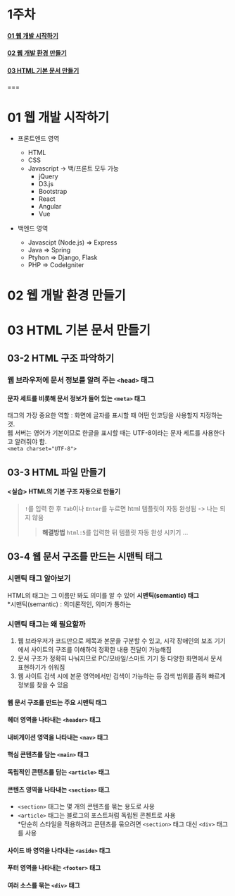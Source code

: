 # 1주차
#### [01 웹 개발 시작하기](https://github.com/Paul2021-R/web_study_full_stack/blob/sumsong/sumsong/week_1.md#01-%EC%9B%B9-%EA%B0%9C%EB%B0%9C-%EC%8B%9C%EC%9E%91%ED%95%98%EA%B8%B0-1)
#### [02 웹 개발 환경 만들기](https://github.com/Paul2021-R/web_study_full_stack/blob/sumsong/sumsong/week_1.md#02-%EC%9B%B9-%EA%B0%9C%EB%B0%9C-%ED%99%98%EA%B2%BD-%EB%A7%8C%EB%93%A4%EA%B8%B0-1)
#### [03 HTML 기본 문서 만들기](https://github.com/Paul2021-R/web_study_full_stack/blob/sumsong/sumsong/week_1.md#03-html-%EA%B8%B0%EB%B3%B8-%EB%AC%B8%EC%84%9C-%EB%A7%8C%EB%93%A4%EA%B8%B0-1)
   
   
===
   
   
# 01 웹 개발 시작하기
- 프론트엔드 영역
	- HTML
	- CSS
	- Javascript -> 백/프론트 모두 가능
		- jQuery
		- D3.js
		- Bootstrap
		- React
		- Angular
		- Vue
   
- 백엔드 영역
	- Javascipt (Node.js) => Express
	- Java => Spring
	- Ptyhon => Django, Flask
	- PHP => CodeIgniter
   
   
# 02 웹 개발 환경 만들기   
   
   
# 03 HTML 기본 문서 만들기
## 03-2 HTML 구조 파악하기
### 웹 브라우저에 문서 정보를 알려 주는 `<head>` 태그
#### 문자 세트를 비롯해 문서 정보가 들어 있는 `<meta>` 태그
<meta> 태그의 가장 중요한 역할 : 화면에 글자를 표시할 때 어떤 인코딩을 사용할지 지정하는 것.   
웹 서버는 영어가 기본이므로 한글을 표시할 때는 UTF-8이라는 문자 세트를 사용한다고 알려줘야 함.   
`<meta charset="UTF-8">`   
   
## 03-3 HTML 파일 만들기
#### <실습> HTML의 기본 구조 자동으로 만들기
> `!`를 입력 한 후 `Tab`이나 `Enter`를 누르면 html 템플릿이 자동 완성됨
> -> 나는 되지 않음
>> **해결방법**
>> `html:5`를 입력한 뒤 템플릿 자동 완성 시키기
...
## 03-4 웹 문서 구조를 만드는 시맨틱 태그
### 시맨틱 태그 알아보기
HTML의 태그는 그 이름만 봐도 의미를 알 수 있어 **시맨틱(semantic) 태그**   
*시맨틱(semantic) : 의미론적인, 의미가 통하는
   
### 시맨틱 태그는 왜 필요할까
1. 웹 브라우저가 코드만으로 제목과 본문을 구분할 수 있고, 시각 장애인의 보조 기기에서 사이트의 구조를 이해하여 정확한 내용 전달이 가능해짐
2. 문서 구조가 정확히 나눠지므로 PC/모바일/스마트 기기 등 다양한 화면에서 문서 표현하기가 쉬워짐
3. 웹 사이트 검색 시에 본문 영역에서만 검색이 가능하는 등 검색 범위를 좁혀 빠르게 정보를 찾을 수 있음
   
#### 웹 문서 구조를 만드는 주요 시맨틱 태그
#### 헤더 영역을 나타내는 `<header>` 태그
#### 내비게이션 영역을 나타내는 `<nav>` 태그
#### 핵심 콘텐츠를 담는 `<main>` 태그
#### 독립적인 콘텐츠를 담는 `<article>` 태그
#### 콘텐츠 영역을 나타내는 `<section>` 태그
- `<section>` 태그는 몇 개의 콘텐츠를 묶는 용도로 사용
- `<article>` 태그는 블로그의 포스트처럼 독립된 콘첸트로 사용   
*단순히 스타일을 적용하려고 콘텐츠를 묶으려면 `<section>` 태그 대신 `<div>` 태그를 사용
   
#### 사이드 바 영역을 나타내는 `<aside>` 태그
#### 푸터 영역을 나타내는 `<footer>` 태그
#### 여러 소스를 묶는 `<div>` 태그
